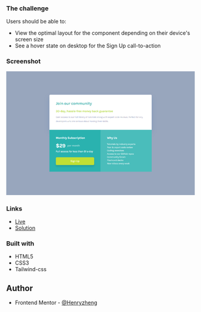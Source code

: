 ### The challenge

Users should be able to:

- View the optimal layout for the component depending on their device's screen size
- See a hover state on desktop for the Sign Up call-to-action

### Screenshot

![](./ss.png)

### Links

- [Live](https://single-price-grid-fem.netlify.app/)
- [Solution](https://www.frontendmentor.io/solutions/htmlcsstailwind-jdaSZwtAm)

### Built with

- HTML5
- CSS3
- Tailwind-css

## Author

- Frontend Mentor - [@Henryzheng](https://www.frontendmentor.io/profile/LonelyBuddy)
